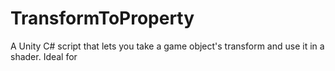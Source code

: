 # TransformToProperty
A Unity C# script that lets you take a game object's transform and use it in a shader. Ideal for 

